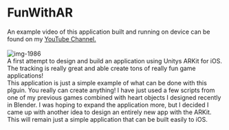 # FunWithAR
An example video of this application built and running on device can be found on my [YouTube Channel.](https://www.youtube.com/channel/UCjgsJBXmN7ZedXu7ZuJCKsA/videos?view_as=subscriber "YouTube")
<br />
<br /> ![img-1986](https://user-images.githubusercontent.com/35173600/37052769-3da23c9a-2148-11e8-8122-a99629ae61dd.png)
<br /> A first attempt to design and build an application using Unitys ARKit for iOS. The tracking is really great and able create tons of really fun game applications! 
<br /> This application is just a simple example of what can be done with this plguin. You really can create anything! I have just used a few scripts from one of my previous games combined with heart objects I designed recently in Blender. I was hoping to expand the application more, but I decided I came up with another idea to design an entirely new app with the ARKit. This will remain just a simple application that can be built easily to iOS.
